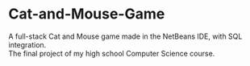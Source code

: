 # Cat-and-Mouse-Game
A full-stack Cat and Mouse game made in the NetBeans IDE, with SQL integration.  
The final project of my high school Computer Science course.
